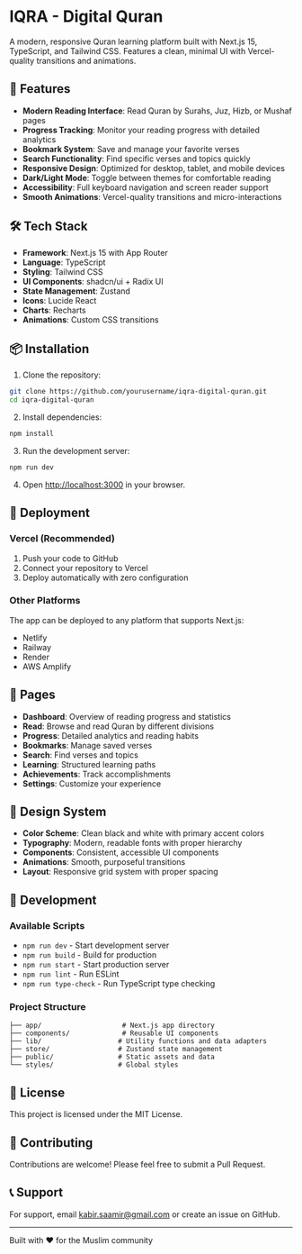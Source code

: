 # IQRA - Digital Quran

A modern, responsive Quran learning platform built with Next.js 15, TypeScript, and Tailwind CSS. Features a clean, minimal UI with Vercel-quality transitions and animations.

## 🚀 Features

- **Modern Reading Interface**: Read Quran by Surahs, Juz, Hizb, or Mushaf pages
- **Progress Tracking**: Monitor your reading progress with detailed analytics
- **Bookmark System**: Save and manage your favorite verses
- **Search Functionality**: Find specific verses and topics quickly
- **Responsive Design**: Optimized for desktop, tablet, and mobile devices
- **Dark/Light Mode**: Toggle between themes for comfortable reading
- **Accessibility**: Full keyboard navigation and screen reader support
- **Smooth Animations**: Vercel-quality transitions and micro-interactions

## 🛠️ Tech Stack

- **Framework**: Next.js 15 with App Router
- **Language**: TypeScript
- **Styling**: Tailwind CSS
- **UI Components**: shadcn/ui + Radix UI
- **State Management**: Zustand
- **Icons**: Lucide React
- **Charts**: Recharts
- **Animations**: Custom CSS transitions

## 📦 Installation

1. Clone the repository:
```bash
git clone https://github.com/yourusername/iqra-digital-quran.git
cd iqra-digital-quran
```

2. Install dependencies:
```bash
npm install
```

3. Run the development server:
```bash
npm run dev
```

4. Open [http://localhost:3000](http://localhost:3000) in your browser.

## 🚀 Deployment

### Vercel (Recommended)

1. Push your code to GitHub
2. Connect your repository to Vercel
3. Deploy automatically with zero configuration

### Other Platforms

The app can be deployed to any platform that supports Next.js:
- Netlify
- Railway
- Render
- AWS Amplify

## 📱 Pages

- **Dashboard**: Overview of reading progress and statistics
- **Read**: Browse and read Quran by different divisions
- **Progress**: Detailed analytics and reading habits
- **Bookmarks**: Manage saved verses
- **Search**: Find verses and topics
- **Learning**: Structured learning paths
- **Achievements**: Track accomplishments
- **Settings**: Customize your experience

## 🎨 Design System

- **Color Scheme**: Clean black and white with primary accent colors
- **Typography**: Modern, readable fonts with proper hierarchy
- **Components**: Consistent, accessible UI components
- **Animations**: Smooth, purposeful transitions
- **Layout**: Responsive grid system with proper spacing

## 🔧 Development

### Available Scripts

- `npm run dev` - Start development server
- `npm run build` - Build for production
- `npm run start` - Start production server
- `npm run lint` - Run ESLint
- `npm run type-check` - Run TypeScript type checking

### Project Structure

```
├── app/                    # Next.js app directory
├── components/             # Reusable UI components
├── lib/                   # Utility functions and data adapters
├── store/                 # Zustand state management
├── public/                # Static assets and data
└── styles/                # Global styles
```

## 📄 License

This project is licensed under the MIT License.

## 🤝 Contributing

Contributions are welcome! Please feel free to submit a Pull Request.

## 📞 Support

For support, email kabir.saamir@gmail.com or create an issue on GitHub.

---

Built with ❤️ for the Muslim community
